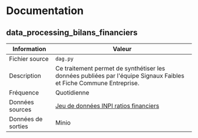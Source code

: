 # Documentation

## data_processing_bilans_financiers

| Information | Valeur |
| -------- | -------- |
| Fichier source | `dag.py` |
| Description | Ce traitement permet de synthétiser les données publiées par l'équipe Signaux Faibles et Fiche Commune Entreprise. |
| Fréquence | Quotidienne |
| Données sources | [Jeu de données INPI ratios financiers](https://www.data.gouv.fr/fr/datasets/63cb2e29b22886911440440d) |
| Données de sorties | Minio |
